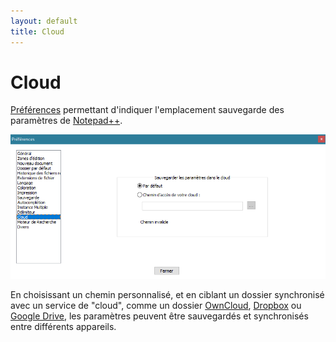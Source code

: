 ```yaml
---
layout: default
title: Cloud
---
```

# Cloud

[Préférences](../preferences.md) permettant d'indiquer l'emplacement sauvegarde des paramètres de [Notepad++](../notepad++.md).

![Interface](/images/npp_settings_cloud.png)

En choisissant un chemin personnalisé, et en ciblant un dossier synchronisé avec un service de "cloud", comme un dossier [OwnCloud](https://owncloud.org), [Dropbox](https://www.dropbox.com) ou [Google Drive](https://www.google.com/drive/download), les paramètres peuvent être sauvegardés et synchronisés entre différents appareils.